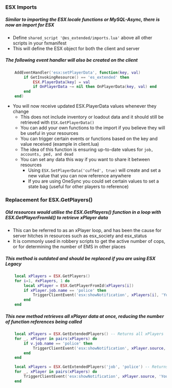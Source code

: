 ### ESX Imports
##### Similar to importing the ESX locale functions or MySQL-Async, there is now an import for ESX
- Define `shared_script '@es_extended/imports.lua'` above all other scripts in your fxmanifest
- This will define the ESX object for both the client and server
##### The following event handler will also be created on the client
```lua
	AddEventHandler('esx:setPlayerData', function(key, val)
		if GetInvokingResource() == 'es_extended' then
			ESX.PlayerData[key] = val
			if OnPlayerData ~= nil then OnPlayerData(key, val) end
		end
	end)
  ```
- You will now receive updated ESX.PlayerData values whenever they change
  - This does not include inventory or loadout data and it should still be retrieved with `ESX.GetPlayerData()`
  - You can add your own functions to the import if you believe they will be useful in your resources
  - You can trigger certain events or functions based on the key and value received (example in client.lua)
  - The idea of this function is ensuring up-to-date values for `job, accounts, ped, and dead`
  - You can set any data this way if you want to share it between resources
	- Using `ESX.SetPlayerData('cuffed', true)` will create and set a new value that you can now reference anywhere
	- If you are using OneSync you could set certain values to set a state bag (useful for other players to reference)


### Replacement for ESX.GetPlayers()
##### Old resources would utilise the ESX.GetPlayers() function in a loop with ESX.GetPlayerFromId() to retrieve xPlayer data
- This can be referred to as an xPlayer loop, and has been the cause for server hitches in resources such as esx_society and esx_status
- It is commonly used in robbery scripts to get the active number of cops, or for determining the number of EMS in other places
##### This method is outdated and should be replaced if you are using ESX Legacy
```lua
	local xPlayers = ESX.GetPlayers()
	for i=1, #xPlayers, 1 do
		local xPlayer = ESX.GetPlayerFromId(xPlayers[i])
		if xPlayer.job.name == 'police' then
			TriggerClientEvent('esx:showNotification', xPlayers[i], 'You are a cop!')
		end
	end
```
##### This new method retrieves all xPlayer data at once, reducing the number of function references being called
```lua
	local xPlayers = ESX.GetExtendedPlayers() -- Returns all xPlayers
 	for _, xPlayer in pairs(xPlayers) do
		if v.job.name == 'police' then
			TriggerClientEvent('esx:showNotification', xPlayer.source, 'You are a cop!')
		end
	end

	local xPlayers = ESX.GetExtendedPlayers('job', 'police') -- Returns xPlayers with the police job
 	for _, xPlayer in pairs(xPlayers) do
		TriggerClientEvent('esx:showNotification', xPlayer.source, 'You are a cop!')
	end
```